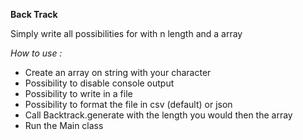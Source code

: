 **Back Track**

Simply write all possibilities for with n length and a array

*How to use :* 
  - Create an array on string with your character
  - Possibility to disable console output
  - Possibility to write in a file
  - Possibility to format the file in csv (default) or json
  - Call Backtrack.generate with the length you would then the array
  - Run the Main class

